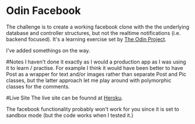 # Odin Facebook

The challenge is to create a working facebook clone with the the underlying database and controller structures, but not the realtime notifications (i.e. backend focused).  It's a learning exercise set by [The Odin Project](https://www.theodinproject.com/courses/ruby-on-rails/lessons/final-project?ref=lnav).

I've added somethings on the way.  



#Notes
I haven't done it exactly as I would a production app as I was using it to learn / practise.  For example I think it would have been better to have Post as a wrapper for text and/or images rather than separate Post and Pic classes, but the latter approach let me play around with polymorphic classes for the comments.

#Live Site
The live site can be founnd at [Heroku](https://safe-sierra-89344.herokuapp.com/pics/1/comments).

The facebook functionality probably won't work for you since it is set to sandbox mode (but the code works when I tested it.)
